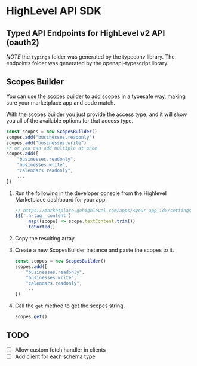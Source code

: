 # HighLevel API SDK

## Typed API Endpoints for HighLevel v2 API (oauth2)

_NOTE_ the `typings` folder was generated by the typeconv library. The endpoints folder was generated by the openapi-typescript library.

## Scopes Builder

You can use the scopes builder to add scopes in a typesafe way, making sure your marketplace app and code match.

With the scopes builder you just provide the access type, and it will show you all of the available options for that access type.

```ts
const scopes = new ScopesBuilder()
scopes.add("businesses.readonly")
scopes.add("businesses.write")
// or you can add multiple at once
scopes.add([
    "businesses.readonly",
    "businesses.write",
    "calendars.readonly",
    ...
])
```

1. Run the following in the developer console from the Highlevel Marketplace dashboard for your app:

    ```ts
    // https://marketplace.gohighlevel.com/apps/<your app_id>/settings
    $$('.n-tag__content')
        .map((scope) => scope.textContent.trim())
        .toSorted()
    ```

2. Copy the resulting array
3. Create a new ScopesBuilder instance and paste the scopes to it.

    ```ts
    const scopes = new ScopesBuilder()
    scopes.add([
        "businesses.readonly",
        "businesses.write",
        "calendars.readonly",
        ...
    ])
    ```

4. Call the `get` method to get the scopes string.

    ```ts
    scopes.get()
    ```

## TODO

- [ ] Allow custom fetch handler in clients
- [ ] Add client for each schema type
